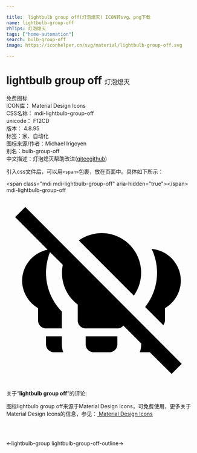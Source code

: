 ```yaml
---

title:  lightbulb group off(灯泡熄灭) ICON转svg、png下载
name: lightbulb-group-off
zhTips: 灯泡熄灭
tags: ["home-automation"]
search: bulb-group-off
image: https://iconhelper.cn/svg/material/lightbulb-group-off.svg

---
```


# lightbulb group off  <small style="font-size: 60%;font-weight: 100">灯泡熄灭</small>


<div class="detail-page">
<p>
<span><span class="badge-success badge">免费图标</span> </span>
<br/>
<span>
ICON库：
<span class="badge-secondary badge">Material Design Icons</span> 
</span>
<br/>
<span>
CSS名称：
<span class="badge-secondary badge">mdi-lightbulb-group-off</span> 
</span>
<br/>
<span>
unicode：
<span class="badge-secondary badge">F12CD</span> 
<copy-btn content='F12CD' btn-title=""></copy-btn>
<copy-btn :content='String.fromCodePoint(parseInt("F12CD", 16))' btn-title="复制U"></copy-btn>
</span>
<br/>
<span>
版本：
<span class="badge-secondary badge">4.8.95</span> 
</span><br/><span>标签：<span class="badge-light badge"><router-link to="/tags/home-automation.html">家、自动化</router-link></span></span>
<br/>
<span>图标来源/作者：<span class="badge-light badge">Michael Irigoyen</span></span> 
<br/>
<span>别名：<span class="badge-light badge">bulb-group-off</span></span><br/><span class="zh-detail">中文描述：<span class="badge-primary badge">灯泡熄灭</span><span class="help-link"><span>帮助改进</span>(<a href="https://gitee.com/liuwave/icon-helper/edit/master/json/material/lightbulb-group-off.json" target="_blank" rel="noopener noreferrer">gitee</a><a href="https://github.com/liuwave/icon-helper/edit/master/json/material/lightbulb-group-off.json" target="_blank" rel="noopener noreferrer">github</a></span>)</span><br/>
</p>
</div>
<div class="alert alert-dark">
  <i class="mdi mdi-lightbulb-group-off mdi-48px"></i>
  <i class="mdi mdi-lightbulb-group-off mdi-36px"></i>
  <i class="mdi mdi-lightbulb-group-off mdi-24px"></i>
  <i class="mdi mdi-lightbulb-group-off mdi-18px"></i>
</div>
<div>
  <p>引入css文件后，可以用<code>&lt;span&gt;</code>包裹，放在页面中。具体如下所示：    
  </p>
  <div class="alert alert-primary" style="font-size: 14px">
    &lt;span class="mdi mdi-lightbulb-group-off" aria-hidden="true"&gt;&lt;/span&gt;
    <copy-btn content='<span class="mdi mdi-lightbulb-group-off" aria-hidden="true"></span>'></copy-btn>
  </div>
  <div class="alert alert-secondary">
    <i class="mdi mdi-lightbulb-group-off"
    style="font-size: 24px"
    aria-hidden="true"></i> mdi-lightbulb-group-off
    <copy-btn content="mdi-lightbulb-group-off" btn-title="复制图标名称"></copy-btn>
  </div>
</div>
<div id="svg" class="svg-wrap">
<svg xmlns="http://www.w3.org/2000/svg" viewBox="0 0 24 24"><path d="M20.84 22.73L18.09 20C18.06 20 18.03 20 18 20H16.83C16.94 19.68 17 19.34 17 19V18.89L14.75 16.64C14.57 16.86 14.31 17 14 17H10C9.45 17 9 16.55 9 16V14C7.4 12.8 6.74 10.84 7.12 9L5.5 7.4C5.18 8.23 5 9.11 5 10C5 11.83 5.72 13.58 7 14.88V17H5C4.45 17 4 16.55 4 16V14.45C2.86 13.79 2.12 12.62 2 11.31C1.85 9.27 3.25 7.5 5.2 7.09L1.11 3L2.39 1.73L22.11 21.46L20.84 22.73M15 6C13.22 4.67 10.86 4.72 9.13 5.93L16.08 12.88C17.63 10.67 17.17 7.63 15 6M19.79 16.59C19.91 16.42 20 16.22 20 16V14.45C21.91 13.34 22.57 10.9 21.46 9C20.8 7.85 19.63 7.11 18.32 7C18.77 7.94 19 8.96 19 10C19 11.57 18.47 13.09 17.5 14.31L19.79 16.59M10 19C10 19.55 10.45 20 11 20H13C13.55 20 14 19.55 14 19V18H10V19M7 18H5V19C5 19.55 5.45 20 6 20H7.17C7.06 19.68 7 19.34 7 19V18Z" /></svg>
</div>
<detail full-name='mdi-lightbulb-group-off'></detail>
<div class="icon-detail__container">
<p>关于“<b>lightbulb group off</b>”的评论:</p>
</div>
<Vssue title="关于“lightbulb group off”的评论" />    
<div><p>图标lightbulb group off来源于Material Design Icons，可免费使用，更多关于 Material Design Icons的信息，参见：<a target="_blank" href="https://iconhelper.cn/material.html"> Material Design Icons</a>
</p></div>

<div style="padding:2rem 0 " class="page-nav"><p class="inner"><span class="prev">←<router-link to="/icon/lightbulb-group.html">lightbulb-group</router-link></span> <span class="next"><router-link to="/icon/lightbulb-group-off-outline.html">lightbulb-group-off-outline</router-link>→</span></p></div>


